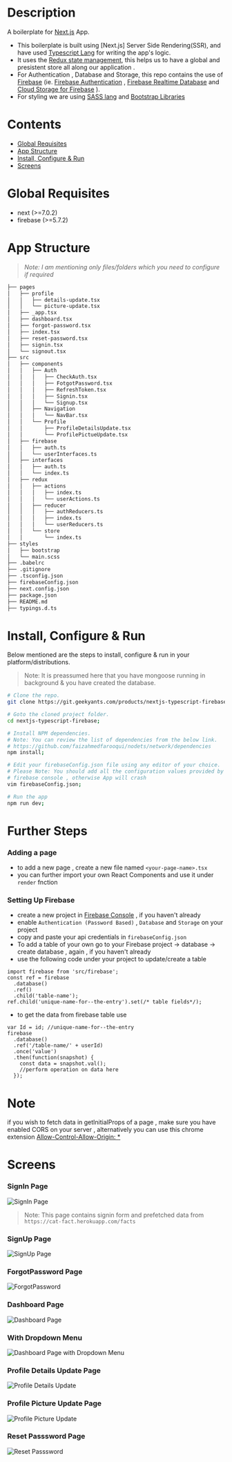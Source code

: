 # Description

A boilerplate for [Next.js](https://nextjs.org/) App.

- This boilerplate is built using [Next.js] Server Side Rendering(SSR), and have used [Typescript Lang](https://www.typescriptlang.org/) for writing the app's logic.
- It uses the [Redux state management](https://redux.js.org/), this helps us to have a global and presistent store all along our application .
- For Authentication , Database and Storage, this repo contains the use of [Firebase](https://firebase.google.com/) (ie. [Firebase Authentication](https://firebase.google.com/products/auth/) , [Firebase Realtime Database](https://firebase.google.com/products/realtime-database/) and [Cloud Storage for Firebase](https://firebase.google.com/products/storage/) ).
- For styling we are using [SASS lang](https://sass-lang.com/) and [Bootstrap Libraries](https://getbootstrap.com/)

# Contents

- [Global Requisites](#global-requisites)
- [App Structure](#app-structure)
- [Install, Configure & Run](#install-configure--run)
- [Screens](#screens)

# Global Requisites

- next (>=7.0.2)
- firebase (>=5.7.2)

# App Structure

> _Note: I am mentioning only files/folders which you need to configure if required_

```bash
├── pages
│   ├── profile
│   │   ├── details-update.tsx
│   │   └── picture-update.tsx
│   ├── _app.tsx
│   ├── dashboard.tsx
│   ├── forgot-password.tsx
│   ├── index.tsx
│   ├── reset-password.tsx
│   ├── signin.tsx
│   └── signout.tsx
├── src
│   ├── components
│   │   ├── Auth
│   │   │   ├── CheckAuth.tsx
│   │   │   ├── FotgotPassword.tsx
│   │   │   ├── RefreshToken.tsx
│   │   │   ├── Signin.tsx
│   │   │   └── Signup.tsx
│   │   ├── Navigation
│   │   │   └── NavBar.tsx
│   │   └── Profile
│   │       ├── ProfileDetailsUpdate.tsx
│   │       └── ProfilePictueUpdate.tsx
│   ├── firebase
│   │   ├── auth.ts
│   │   └── userInterfaces.ts
│   ├── interfaces
│   │   ├── auth.ts
│   │   └── index.ts
│   ├── redux
│   │   ├── actions
│   │   │   ├── index.ts
│   │   │   └── userActions.ts
│   │   ├── reducer
│   │   │   ├── authReducers.ts
│   │   │   ├── index.ts
│   │   │   └── userReducers.ts
│   │   └── store
│   │       └── index.ts
├── styles
│   ├── bootstrap
│   └── main.scss
├── .babelrc
├── .gitignore
├── .tsconfig.json
├── firebaseConfig.json
├── next.config.json
├── package.json
├── README.md
├── typings.d.ts
```

# Install, Configure & Run

Below mentioned are the steps to install, configure & run in your platform/distributions.

> Note: It is preassumed here that you have mongoose running in background & you have created the database.

```bash
# Clone the repo.
git clone https://git.geekyants.com/products/nextjs-typescript-firebase;

# Goto the cloned project folder.
cd nextjs-typescript-firebase;

# Install NPM dependencies.
# Note: You can review the list of dependencies from the below link.
# https://github.com/faizahmedfarooqui/nodets/network/dependencies
npm install;

# Edit your firebaseConfig.json file using any editor of your choice.
# Please Note: You should add all the configuration values provided by
# firebase console , otherwise App will crash
vim firebaseConfig.json;

# Run the app
npm run dev;
```

# Further Steps

### Adding a page

- to add a new page , create a new file named `<your-page-name>.tsx`
- you can further import your own React Components and use it under `render` fnction

### Setting Up Firebase

- create a new project in [Firebase Console](https://console.firebase.google.com/) ,
  if you haven't already
- enable `Authentication (Password Based)` , `Database` and `Storage` on your project
- copy and paste your api credentials in `firebaseConfig.json`
- To add a table of your own go to your Firebase project -> database -> create database , again ,
  if you haven't already
- use the following code under your project to update/create a table

```tsx
import firebase from 'src/firebase';
const ref = firebase
  .database()
  .ref()
  .child('table-name');
ref.child('unique-name-for--the-entry').set(/* table fields*/);
```

- to get the data from firebase table use

```tsx
var Id = id; //unique-name-for--the-entry
firebase
  .database()
  .ref('/table-name/' + userId)
  .once('value')
  .then(function(snapshot) {
    const data = snapshot.val();
    //perform operation on data here
  });
```

# Note

if you wish to fetch data in getInitialProps of a page , make sure you have enabled CORS on your
server , alternatively you can use this chrome extension
[Allow-Control-Allow-Origin: \*](https://chrome.google.com/webstore/detail/allow-control-allow-origi/nlfbmbojpeacfghkpbjhddihlkkiljbi?hl=en)

# Screens

### SignIn Page

![SignIn Page](/screens/Signin.png)

> Note: This page contains signin form and prefetched data from `https://cat-fact.herokuapp.com/facts`

### SignUp Page

![SignUp Page](/screens/Signup.png)

### ForgotPassword Page

![ForgotPassword](/screens/ForgotPassword.png)

### Dashboard Page

![Dashboard Page](/screens/Dashboard.png)

### With Dropdown Menu

![Dashboard Page with Dropdown Menu](/screens/DashboardWithDropdown.png)

### Profile Details Update Page

![Profile Details Update](/screens/ProfileDetailsUpdate.png)

### Profile Picture Update Page

![Profile Picture Update](/screens/ProfilePictureUpdate.png)

### Reset Passsword Page

![Reset Passsword](/screens/ResetPassword.png)
